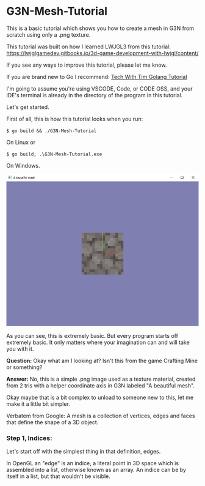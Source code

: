 # G3N-Mesh-Tutorial
 This is a basic tutorial which shows you how to create a mesh in G3N from scratch using only a .png texture.

 This tutorial was built on how I learned LWJGL3 from this tutorial: https://lwjglgamedev.gitbooks.io/3d-game-development-with-lwjgl/content/

 If you see any ways to improve this tutorial, please let me know.

 If you are brand new to Go I recommend: [Tech With Tim Golang Tutorial](https://www.youtube.com/playlist?list=PLzMcBGfZo4-mtY_SE3HuzQJzuj4VlUG0q)

I'm going to assume you're using VSCODE, Code, or CODE OSS, and your IDE's terminal is already in the directory of the program in this tutorial.

Let's get started.

First of all, this is how this tutorial looks when you run:

    $ go build && ./G3N-Mesh-Tutorial

On Linux or

    $ go build; .\G3N-Mesh-Tutorial.exe

On Windows.

![Wow, a square!](https://raw.githubusercontent.com/jordan4ibanez/G3N-Mesh-Tutorial/main/screenshots/program.png)

As you can see, this is extremely basic. But every program starts off extremely basic. It only matters where your imagination can and will take you with it.

**Question:** Okay what am I looking at? Isn't this from the game Crafting Mine or something?

**Answer:** No, this is a simple .png image used as a texture material, created from 2 tris with a helper coordinate axis in G3N labeled "A beautiful mesh".

Okay maybe that is a bit complex to unload to someone new to this, let me make it a little bit simpler.

Verbatem from Google: A mesh is a collection of vertices, edges and faces that define the shape of a 3D object. 

### Step 1, Indices:

Let's start off with the simplest thing in that definition, edges.

In OpenGL an "edge" is an indice, a literal point in 3D space which is assembled into a list, otherwise known as an array. An indice can be by itself in a list, but that wouldn't be visible.


